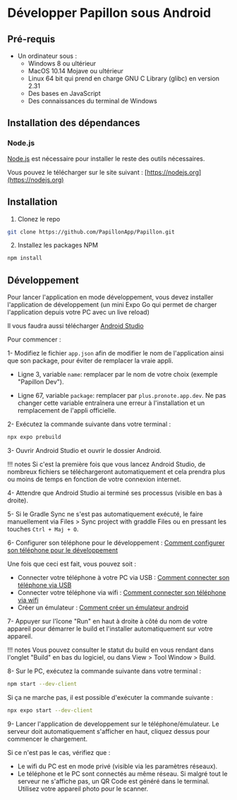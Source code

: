 # Développer Papillon sous Android

## **Pré-requis**
- Un ordinateur sous :
    - Windows 8 ou ultérieur
    - MacOS 10.14 Mojave ou ultérieur
    - Linux 64 bit qui prend en charge GNU C Library (glibc) en version 2.31
    - Des bases en JavaScript
    - Des connaissances du terminal de Windows

## **Installation des dépendances**

### Node.js
[Node.js](https://nodejs.org) est nécessaire pour installer le reste des outils nécessaires.

Vous pouvez le télécharger sur le site suivant : [https://nodejs.org](https://nodejs.org)

## **Installation**

1. Clonez le repo

```sh
git clone https://github.com/PapillonApp/Papillon.git
```

2. Installez les packages NPM

```sh
npm install
```

## **Développement**

Pour lancer l'application en mode développement, vous devez installer l'application de développement (un mini Expo Go qui permet de charger l'application depuis votre PC avec un live reload)

Il vous faudra aussi télécharger [Android Studio](https://developer.android.com/studio)

Pour commencer :

1- Modifiez le fichier `app.json` afin de modifier le nom de l'application ainsi que son package, pour éviter de remplacer la vraie appli.

- Ligne 3, variable `name`: remplacer par le nom de votre choix (exemple "Papillon Dev").

- Ligne 67, variable `package`: remplacer par `plus.pronote.app.dev`. Ne pas changer cette variable entraînera une erreur à l'installation et un remplacement de l'appli officielle.

2- Exécutez la commande suivante dans votre terminal :
```sh
npx expo prebuild
```

3- Ouvrir Android Studio et ouvrir le dossier Android. 

!!! notes
    Si c'est la première fois que vous lancez Android Studio, de nombreux fichiers se téléchargeront automatiquement et cela prendra plus ou moins de temps en fonction de votre connexion internet.

4- Attendre que Android Studio ai terminé ses processus (visible en bas à droite). 

5- Si le Gradle Sync ne s'est pas automatiquement exécuté, le faire manuellement via Files > Sync project with graddle Files ou en pressant les touches `Ctrl + Maj + O`.

6- Configurer son téléphone pour le développement :  [Comment configurer son téléphone pour le développement](https://developer.android.com/studio/run/device?hl=fr#setting-up)

Une fois que ceci est fait, vous pouvez soit :
    
- Connecter votre téléphone à votre PC via USB : [Comment connecter son téléphone via USB](https://developer.android.com/studio/run/device?hl=fr#connect)
- Connecter votre téléphone via wifi : [Comment connecter son téléphone via wifi](https://developer.android.com/studio/run/device?hl=fr#wireless)
- Créer un émulateur : [Comment créer un émulateur android](https://developer.android.com/studio/run/emulator?hl=fr#avd)

7- Appuyer sur l'îcone "Run" en haut à droite à côté du nom de votre appareil pour démarrer le build et l'installer automatiquement sur votre appareil.

!!! notes
    Vous pouvez consulter le statut du build en vous rendant dans l'onglet "Build" en bas du logiciel, ou dans View > Tool Window > Build.

8- Sur le PC, exécutez la commande suivante dans votre terminal :
```sh
npm start --dev-client
```

Si ça ne marche pas, il est possible d'exécuter la commande suivante : 
```sh
npx expo start --dev-client
```

9- Lancer l'application de developpement sur le téléphone/émulateur. Le serveur doit automatiquement s'afficher en haut, cliquez dessus pour commencer le chargement. <br>

Si ce n'est pas le cas, vérifiez que :

- Le wifi du PC est en mode privé (visible via les paramètres réseaux).
- Le téléphone et le PC sont connectés au même réseau. Si malgré tout le serveur ne s'affiche pas, un QR Code est généré dans le terminal. Utilisez votre appareil photo pour le scanner.

